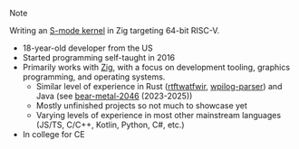 > [!NOTE]
> Writing an [S-mode kernel](https://github.com/nukkeldev/os) in Zig targeting 64-bit RISC-V.

- 18-year-old developer from the US
- Started programming self-taught in 2016
- Primarily works with [Zig](https://ziglang.org/), with a focus on development tooling, graphics programming, and operating systems.
  - Similar level of experience in Rust ([rtftwatfwir](https://github.com/nukkeldev/rtftwatfwir), [wpilog-parser](https://github.com/nukkeldev/wpilog-parser))
    and Java (see [bear-metal-2046](https://github.com/bear-metal-2046) (2023-2025))
  - Mostly unfinished projects so not much to showcase yet
  - Varying levels of experience in most other mainstream languages (JS/TS, C/C++, Kotlin, Python, C#, etc.)
- In college for CE
